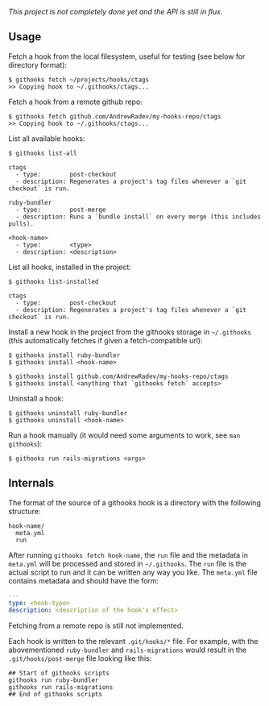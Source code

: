 *This project is not completely done yet and the API is still in flux.*

## Usage

Fetch a hook from the local filesystem, useful for testing (see below for
directory format):

    $ githooks fetch ~/projects/hooks/ctags
    >> Copying hook to ~/.githooks/ctags...

Fetch a hook from a remote github repo:

    $ githooks fetch github.com/AndrewRadev/my-hooks-repo/ctags
    >> Copying hook to ~/.githooks/ctags...

List all available hooks:

    $ githooks list-all

    ctags
      - type:        post-checkout
      - description: Regenerates a project's tag files whenever a `git checkout` is run.

    ruby-bundler
      - type:        post-merge
      - description: Runs a `bundle install` on every merge (this includes pulls).

    <hook-name>
      - type:        <type>
      - description: <description>

List all hooks, installed in the project:

    $ githooks list-installed

    ctags
      - type:        post-checkout
      - description: Regenerates a project's tag files whenever a `git checkout` is run.

Install a new hook in the project from the githooks storage in `~/.githooks`
(this automatically fetches if given a fetch-compatible url):

    $ githooks install ruby-bundler
    $ githooks install <hook-name>

    $ githooks install github.com/AndrewRadev/my-hooks-repo/ctags
    $ githooks install <anything that `githooks fetch` accepts>

Uninstall a hook:

    $ githooks uninstall ruby-bundler
    $ githooks uninstall <hook-name>

Run a hook manually (it would need some arguments to work, see `man githooks`):

    $ githooks run rails-migrations <args>

## Internals

The format of the source of a githooks hook is a directory with the following
structure:

    hook-name/
      meta.yml
      run

After running `githooks fetch hook-name`, the `run` file and the metadata in
`meta.yml` will be processed and stored in `~/.githooks`. The `run` file is the
actual script to run and it can be written any way you like. The `meta.yml`
file contains metadata and should have the form:

``` yaml
---
type: <hook-type>
description: <description of the hook's effect>
```

Fetching from a remote repo is still not implemented.

Each hook is written to the relevant `.git/hooks/*` file. For example, with the
abovementioned `ruby-bundler` and `rails-migrations`
would result in the `.git/hooks/post-merge` file looking like this:

    ## Start of githooks scripts
    githooks run ruby-bundler
    githooks run rails-migrations
    ## End of githooks scripts
